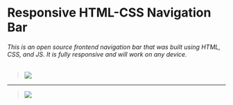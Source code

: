 # Responsive HTML-CSS Navigation Bar

###### This is an open source frontend navigation bar that was built using HTML, CSS, and JS. It is fully responsive and will work on any device.
> ![](https://lib.instander.in/s3/demos/github/resp_nav.jpg)
-------------------------
> ![](https://lib.instander.in/s3/demos/github/responsive_navbar.jpg)